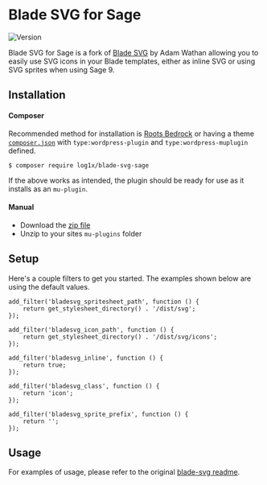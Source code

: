 # Blade SVG for Sage

![Version](https://img.shields.io/badge/release-v1.0.0.beta-blue.svg)

Blade SVG for Sage is a fork of [Blade SVG](https://github.com/adamwathan/blade-svg) by Adam Wathan allowing you to easily use SVG icons in your Blade templates, either as inline SVG or using SVG sprites when using Sage 9.

## Installation

#### Composer
Recommended method for installation is [Roots Bedrock](https://github.com/roots/bedrock) or having a theme [`composer.json`](https://gist.github.com/Log1x/5f6c5cf9b9ec5d6b88208c34593090eb) with `type:wordpress-plugin` and `type:wordpress-muplugin` defined.

```
$ composer require log1x/blade-svg-sage
```

If the above works as intended, the plugin should be ready for use as it installs as an `mu-plugin`.

#### Manual
* Download the [zip file](https://github.com/Log1x/blade-svg-sage/releases/tag/v1.0.0)
* Unzip to your sites `mu-plugins` folder

## Setup
Here's a couple filters to get you started. The examples shown below are using the default values.

```
add_filter('bladesvg_spritesheet_path', function () {
    return get_stylesheet_directory() . '/dist/svg';
});
```

```
add_filter('bladesvg_icon_path', function () {
    return get_stylesheet_directory() . '/dist/svg/icons';
});
```

```
add_filter('bladesvg_inline', function () {
    return true;
});
```

```
add_filter('bladesvg_class', function () {
    return 'icon';
});
```

```
add_filter('bladesvg_sprite_prefix', function () {
    return '';
});
```

## Usage
For examples of usage, please refer to the original [blade-svg readme](https://github.com/adamwathan/blade-svg/blob/master/readme.md).
